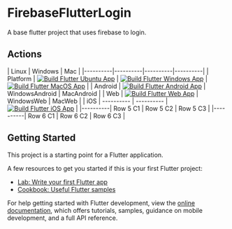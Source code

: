 # FirebaseFlutterLogin

A base flutter project that uses firebase to login.

## Actions

| Linux    | Windows  | Mac      |
|----------|----------|----------|----------|
| Platform | [![Build Flutter Ubuntu App](https://github.com/njligames/FirebaseFlutterLogin/actions/workflows/ubuntu-ubuntu.yml/badge.svg)](https://github.com/njligames/FirebaseFlutterLogin/actions/workflows/ubuntu-ubuntu.yml) | [![Build Flutter Windows App](https://github.com/njligames/FirebaseFlutterLogin/actions/workflows/windows-windows.yml/badge.svg)](https://github.com/njligames/FirebaseFlutterLogin/actions/workflows/windows-windows.yml) | [![Build Flutter MacOS App](https://github.com/njligames/FirebaseFlutterLogin/actions/workflows/macos-macos.yml/badge.svg)](https://github.com/njligames/FirebaseFlutterLogin/actions/workflows/macos-macos.yml) |
| Android  | [![Build Flutter Android App](https://github.com/njligames/FirebaseFlutterLogin/actions/workflows/ubuntu-android.yml/badge.svg)](https://github.com/njligames/FirebaseFlutterLogin/actions/workflows/ubuntu-android.yml) | WindowsAndroid | MacAndroid |
| Web      | [![Build Flutter Web App](https://github.com/njligames/FirebaseFlutterLogin/actions/workflows/ubuntu-web.yml/badge.svg)](https://github.com/njligames/FirebaseFlutterLogin/actions/workflows/ubuntu-web.yml) | WindowsWeb | MacWeb |
| iOS      | ---------- | ---------- | [![Build Flutter iOS App](https://github.com/njligames/FirebaseFlutterLogin/actions/workflows/macos-ios.yml/badge.svg)](https://github.com/njligames/FirebaseFlutterLogin/actions/workflows/macos-ios.yml) |
|----------| Row 5 C1 | Row 5 C2 | Row 5 C3 |
|----------| Row 6 C1 | Row 6 C2 | Row 6 C3 |


## Getting Started

This project is a starting point for a Flutter application.

A few resources to get you started if this is your first Flutter project:

- [Lab: Write your first Flutter app](https://docs.flutter.dev/get-started/codelab)
- [Cookbook: Useful Flutter samples](https://docs.flutter.dev/cookbook)

For help getting started with Flutter development, view the
[online documentation](https://docs.flutter.dev/), which offers tutorials,
samples, guidance on mobile development, and a full API reference.
